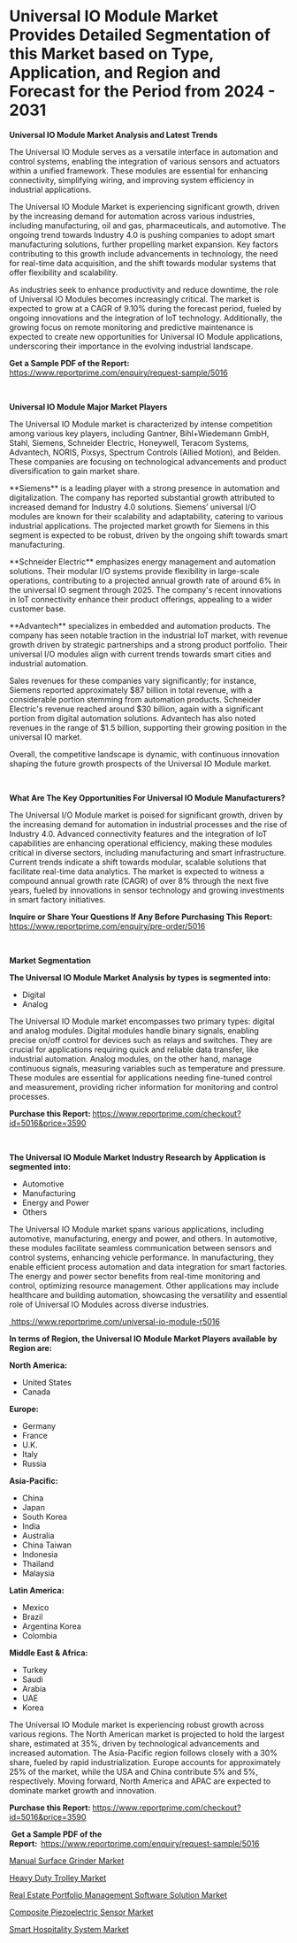 <p><h1>Universal IO Module Market Provides Detailed Segmentation of this Market based on Type, Application, and Region and Forecast for the Period from 2024 - 2031</h1></p><p><strong>Universal IO Module Market Analysis and Latest Trends</strong></p>
<p><p>The Universal IO Module serves as a versatile interface in automation and control systems, enabling the integration of various sensors and actuators within a unified framework. These modules are essential for enhancing connectivity, simplifying wiring, and improving system efficiency in industrial applications. </p><p>The Universal IO Module Market is experiencing significant growth, driven by the increasing demand for automation across various industries, including manufacturing, oil and gas, pharmaceuticals, and automotive. The ongoing trend towards Industry 4.0 is pushing companies to adopt smart manufacturing solutions, further propelling market expansion. Key factors contributing to this growth include advancements in technology, the need for real-time data acquisition, and the shift towards modular systems that offer flexibility and scalability.</p><p>As industries seek to enhance productivity and reduce downtime, the role of Universal IO Modules becomes increasingly critical. The market is expected to grow at a CAGR of 9.10% during the forecast period, fueled by ongoing innovations and the integration of IoT technology. Additionally, the growing focus on remote monitoring and predictive maintenance is expected to create new opportunities for Universal IO Module applications, underscoring their importance in the evolving industrial landscape.</p></p>
<p><strong>Get a Sample PDF of the Report:&nbsp;</strong> <a href="https://www.reportprime.com/enquiry/request-sample/5016">https://www.reportprime.com/enquiry/request-sample/5016</a></p>
<p>&nbsp;</p>
<p><strong>Universal IO Module Major Market Players</strong></p>
<p><p>The Universal IO Module market is characterized by intense competition among various key players, including Gantner, Bihl+Wiedemann GmbH, Stahl, Siemens, Schneider Electric, Honeywell, Teracom Systems, Advantech, NORIS, Pixsys, Spectrum Controls (Allied Motion), and Belden. These companies are focusing on technological advancements and product diversification to gain market share.</p><p>**Siemens** is a leading player with a strong presence in automation and digitalization. The company has reported substantial growth attributed to increased demand for Industry 4.0 solutions. Siemens’ universal I/O modules are known for their scalability and adaptability, catering to various industrial applications. The projected market growth for Siemens in this segment is expected to be robust, driven by the ongoing shift towards smart manufacturing.</p><p>**Schneider Electric** emphasizes energy management and automation solutions. Their modular I/O systems provide flexibility in large-scale operations, contributing to a projected annual growth rate of around 6% in the universal IO segment through 2025. The company's recent innovations in IoT connectivity enhance their product offerings, appealing to a wider customer base.</p><p>**Advantech** specializes in embedded and automation products. The company has seen notable traction in the industrial IoT market, with revenue growth driven by strategic partnerships and a strong product portfolio. Their universal I/O modules align with current trends towards smart cities and industrial automation.</p><p>Sales revenues for these companies vary significantly; for instance, Siemens reported approximately $87 billion in total revenue, with a considerable portion stemming from automation products. Schneider Electric's revenue reached around $30 billion, again with a significant portion from digital automation solutions. Advantech has also noted revenues in the range of $1.5 billion, supporting their growing position in the universal IO market.</p><p>Overall, the competitive landscape is dynamic, with continuous innovation shaping the future growth prospects of the Universal IO Module market.</p></p>
<p>&nbsp;</p>
<p><strong>What Are The Key Opportunities For Universal IO Module Manufacturers?</strong></p>
<p><p>The Universal I/O Module market is poised for significant growth, driven by the increasing demand for automation in industrial processes and the rise of Industry 4.0. Advanced connectivity features and the integration of IoT capabilities are enhancing operational efficiency, making these modules critical in diverse sectors, including manufacturing and smart infrastructure. Current trends indicate a shift towards modular, scalable solutions that facilitate real-time data analytics. The market is expected to witness a compound annual growth rate (CAGR) of over 8% through the next five years, fueled by innovations in sensor technology and growing investments in smart factory initiatives.</p></p>
<p><strong>Inquire or Share Your Questions If Any Before Purchasing This Report:</strong> <a href="https://www.reportprime.com/enquiry/pre-order/5016">https://www.reportprime.com/enquiry/pre-order/5016</a></p>
<p>&nbsp;</p>
<p><strong>Market Segmentation</strong></p>
<p><strong>The Universal IO Module Market Analysis by types is segmented into:</strong></p>
<p><ul><li>Digital</li><li>Analog</li></ul></p>
<p><p>The Universal IO Module market encompasses two primary types: digital and analog modules. Digital modules handle binary signals, enabling precise on/off control for devices such as relays and switches. They are crucial for applications requiring quick and reliable data transfer, like industrial automation. Analog modules, on the other hand, manage continuous signals, measuring variables such as temperature and pressure. These modules are essential for applications needing fine-tuned control and measurement, providing richer information for monitoring and control processes.</p></p>
<p><strong>Purchase this Report:&nbsp;</strong><a href="https://www.reportprime.com/checkout?id=5016&price=3590">https://www.reportprime.com/checkout?id=5016&price=3590</a></p>
<p>&nbsp;</p>
<p><strong>The Universal IO Module Market Industry Research by Application is segmented into:</strong></p>
<p><ul><li>Automotive</li><li>Manufacturing</li><li>Energy and Power</li><li>Others</li></ul></p>
<p><p>The Universal IO Module market spans various applications, including automotive, manufacturing, energy and power, and others. In automotive, these modules facilitate seamless communication between sensors and control systems, enhancing vehicle performance. In manufacturing, they enable efficient process automation and data integration for smart factories. The energy and power sector benefits from real-time monitoring and control, optimizing resource management. Other applications may include healthcare and building automation, showcasing the versatility and essential role of Universal IO Modules across diverse industries.</p></p>
<p><a href="https://www.reportprime.com/universal-io-module-r5016">&nbsp;https://www.reportprime.com/universal-io-module-r5016</a></p>
<p><strong>In terms of Region, the Universal IO Module Market Players available by Region are:</strong></p>
<p>
    <p> <strong> North America: </strong>
        <ul>
            <li>United States</li>
            <li>Canada</li>
        </ul>
        </p> 
    <p> <strong> Europe: </strong>
        <ul>
            <li>Germany</li>
            <li>France</li>
            <li>U.K.</li>
            <li>Italy</li>
            <li>Russia</li>
        </ul>
        </p> 
    <p> <strong> Asia-Pacific: </strong>
        <ul>
            <li>China</li>
            <li>Japan</li>
            <li>South Korea</li>
            <li>India</li>
            <li>Australia</li>
            <li>China Taiwan</li>
            <li>Indonesia</li>
            <li>Thailand</li>
            <li>Malaysia</li>
        </ul>
        </p> 
    <p> <strong> Latin America: </strong>
        <ul>
            <li>Mexico</li>
            <li>Brazil</li>
            <li>Argentina Korea</li>
            <li>Colombia</li>
        </ul>
        </p> 
    <p> <strong> Middle East & Africa: </strong>
        <ul>
            <li>Turkey</li>
            <li>Saudi</li>
            <li>Arabia</li>
            <li>UAE</li>
            <li>Korea</li>
        </ul>
    </p>
    </p>
<p><p>The Universal IO Module market is experiencing robust growth across various regions. The North American market is projected to hold the largest share, estimated at 35%, driven by technological advancements and increased automation. The Asia-Pacific region follows closely with a 30% share, fueled by rapid industrialization. Europe accounts for approximately 25% of the market, while the USA and China contribute 5% and 5%, respectively. Moving forward, North America and APAC are expected to dominate market growth and innovation.</p></p>
<p><strong>Purchase this Report: </strong><a href="https://www.reportprime.com/checkout?id=5016&price=3590">https://www.reportprime.com/checkout?id=5016&price=3590</a></p>
<p>&nbsp;<strong>Get a Sample PDF of the Report:&nbsp;&nbsp;</strong><a href="https://www.reportprime.com/enquiry/request-sample/5016">https://www.reportprime.com/enquiry/request-sample/5016</a></p>
<p><strong></strong></p>
<p><p><a href="https://www.linkedin.com/pulse/global-manual-surface-grinder-industry-analysis-share-wrohe?trackingId=SjJ7fMCrSCW67dQnTRhDMg%3D%3D">Manual Surface Grinder Market</a></p><p><a href="https://www.linkedin.com/pulse/global-heavy-duty-trolley-market-exploring-share-trends-0llle?trackingId=M%2F5TsayETFq2D7uy3HHE3Q%3D%3D">Heavy Duty Trolley Market</a></p><p><a href="https://issuu.com/reportprime-2/docs/real-estate-portfolio-management-so_bc3907945f8b3e">Real Estate Portfolio Management Software Solution Market</a></p><p><a href="https://github.com/vimar16th/Market-Research-Report-List-6/blob/main/composite-piezoelectric-sensor-market.md">Composite Piezoelectric Sensor Market</a></p><p><a href="https://issuu.com/reportprime-2/docs/smart-hospitality-system-market-siz_c8245683c02f04">Smart Hospitality System Market</a></p></p>